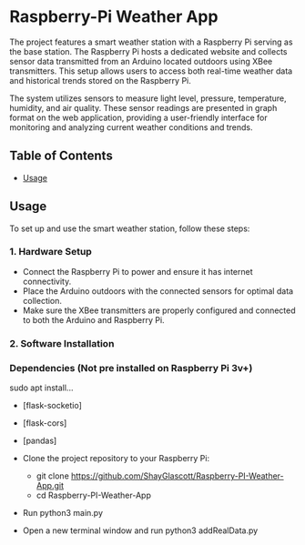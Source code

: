 # Raspberry-Pi Weather App

The project features a smart weather station with a Raspberry Pi serving as the base station. The Raspberry Pi hosts a dedicated website and collects sensor data transmitted 
from an Arduino located outdoors using XBee transmitters. This setup allows users to access both real-time weather data and historical trends stored on the Raspberry Pi.

The system utilizes sensors to measure light level, pressure, temperature, humidity, and air quality. These sensor readings are presented in graph format on the web application, 
providing a user-friendly interface for monitoring and analyzing current weather conditions and trends.

## Table of Contents

- [Usage](#usage)

## Usage

To set up and use the smart weather station, follow these steps:

### 1. Hardware Setup

- Connect the Raspberry Pi to power and ensure it has internet connectivity.
- Place the Arduino outdoors with the connected sensors for optimal data collection.
- Make sure the XBee transmitters are properly configured and connected to both the Arduino and Raspberry Pi.

### 2. Software Installation

### Dependencies (Not pre installed on Raspberry Pi 3v+)

sudo apt install...
- [flask-socketio]
- [flask-cors]
- [pandas]


- Clone the project repository to your Raspberry Pi:
  - git clone https://github.com/ShayGlascott/Raspberry-PI-Weather-App.git
  - cd Raspberry-PI-Weather-App
   
- Run python3 main.py
- Open a new terminal window and run python3 addRealData.py
  


